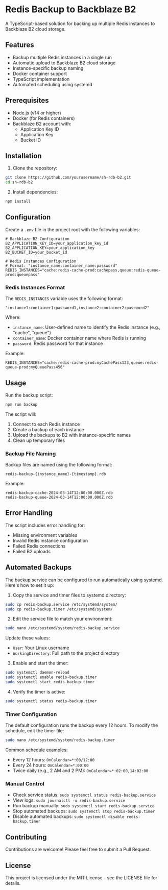 # Redis Backup to Backblaze B2

A TypeScript-based solution for backing up multiple Redis instances to Backblaze B2 cloud storage.

## Features

- Backup multiple Redis instances in a single run
- Automatic upload to Backblaze B2 cloud storage
- Instance-specific backup naming
- Docker container support
- TypeScript implementation
- Automated scheduling using systemd

## Prerequisites

- Node.js (v14 or higher)
- Docker (for Redis containers)
- Backblaze B2 account with:
  - Application Key ID
  - Application Key
  - Bucket ID

## Installation

1. Clone the repository:
```bash
git clone https://github.com/yourusername/sh-rdb-b2.git
cd sh-rdb-b2
```

2. Install dependencies:
```bash
npm install
```

## Configuration

Create a `.env` file in the project root with the following variables:

```env
# Backblaze B2 Configuration
B2_APPLICATION_KEY_ID=your_application_key_id
B2_APPLICATION_KEY=your_application_key
B2_BUCKET_ID=your_bucket_id

# Redis Instances Configuration
# Format: "instance_name:container_name:password"
REDIS_INSTANCES="cache:redis-cache-prod:cachepass,queue:redis-queue-prod:queuepass"
```

### Redis Instances Format

The `REDIS_INSTANCES` variable uses the following format:
```
"instance1:container1:password1,instance2:container2:password2"
```

Where:
- `instance_name`: User-defined name to identify the Redis instance (e.g., "cache", "queue")
- `container_name`: Docker container name where Redis is running
- `password`: Redis password for that instance

Example:
```env
REDIS_INSTANCES="cache:redis-cache-prod:myCachePass123,queue:redis-queue-prod:myQueuePass456"
```

## Usage

Run the backup script:

```bash
npm run backup
```

The script will:
1. Connect to each Redis instance
2. Create a backup of each instance
3. Upload the backups to B2 with instance-specific names
4. Clean up temporary files

### Backup File Naming

Backup files are named using the following format:
```
redis-backup-{instance_name}-{timestamp}.rdb
```

Example:
```
redis-backup-cache-2024-03-14T12:00:00.000Z.rdb
redis-backup-queue-2024-03-14T12:00:00.000Z.rdb
```

## Error Handling

The script includes error handling for:
- Missing environment variables
- Invalid Redis instance configuration
- Failed Redis connections
- Failed B2 uploads

## Automated Backups

The backup service can be configured to run automatically using systemd. Here's how to set it up:

1. Copy the service and timer files to systemd directory:
```bash
sudo cp redis-backup.service /etc/systemd/system/
sudo cp redis-backup.timer /etc/systemd/system/
```

2. Edit the service file to match your environment:
```bash
sudo nano /etc/systemd/system/redis-backup.service
```
Update these values:
- `User`: Your Linux username
- `WorkingDirectory`: Full path to the project directory

3. Enable and start the timer:
```bash
sudo systemctl daemon-reload
sudo systemctl enable redis-backup.timer
sudo systemctl start redis-backup.timer
```

4. Verify the timer is active:
```bash
sudo systemctl status redis-backup.timer
```

### Timer Configuration

The default configuration runs the backup every 12 hours. To modify the schedule, edit the timer file:
```bash
sudo nano /etc/systemd/system/redis-backup.timer
```

Common schedule examples:
- Every 12 hours: `OnCalendar=*:00/12:00`
- Every 24 hours: `OnCalendar=*:00:00`
- Twice daily (e.g., 2 AM and 2 PM): `OnCalendar=*:02:00,14:02:00`

### Manual Control

- Check service status: `sudo systemctl status redis-backup.service`
- View logs: `sudo journalctl -u redis-backup.service`
- Run backup manually: `sudo systemctl start redis-backup.service`
- Stop automated backups: `sudo systemctl stop redis-backup.timer`
- Disable automated backups: `sudo systemctl disable redis-backup.timer`

## Contributing

Contributions are welcome! Please feel free to submit a Pull Request.

## License

This project is licensed under the MIT License - see the LICENSE file for details.